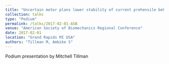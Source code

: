 ```yaml
---
title: "Uncertain motor plans lower stability of current prehensile behaviour"
collection: talks
type: "Podium"
permalink: /talks/2017-02-01-ASB
venue: "American Society of Biomechanics Regional Conference"
date: 2017-02-01
location: "Grand Rapids MI USA"
authors: "Tillman M, Ambike S"
---
```


Podium presentation by Mitchell Tillman
